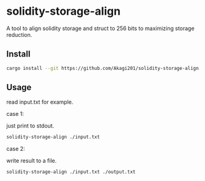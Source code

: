 # solidity-storage-align

A tool to align solidity storage and struct to 256 bits to maximizing storage reduction.

## Install

```sh
cargo install --git https://github.com/Akagi201/solidity-storage-align.git
```

## Usage

read input.txt for example.

case 1:

just print to stdout.

```sh
solidity-storage-align ./input.txt
```

case 2:

write result to a file.

```sh
solidity-storage-align ./input.txt ./output.txt
```
